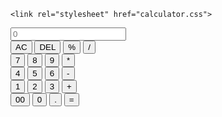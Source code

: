 
<!DOCTYPE html>
<html lang="en">
<head>
    <meta charset="UTF-8">
    <meta http-equiv="X-UA-Compatible" content="IE=edge">
    <meta name="viewport" content="width=device-width, initial-scale=1.0">
    <title>calculator</title>
    
    <link rel="stylesheet" href="calculator.css">
</head>
<body>
   <div class="calculator">
    <input type="text"placeholder="0" id="inputBox">
    <div>
        <button class="operator">AC</button>
        <button class="operator">DEL</button>
        <button class="operator">%</button>
        <button class="operator">/</button>
    </div>
    <div>
        <button>7</button>
        <button>8</button>
        <button>9</button>
        <button class="operator">*</button>
    </div>
    <div>
        <button>4</button>
        <button>5</button>
        <button>6</button>
        <button class="operator">-</button>
    </div>
    <div>
        <button>1</button>
        <button>2</button>
        <button>3</button>
        <button class="operator">+</button>
    </div>
    <div>
        <button>00</button>
        <button>0</button>
        <button>.</button>
        <button class="equalBtn">=</button>
    </div>
   </div> 
   <script src="calculator.js"></script>
</body>
</html>

